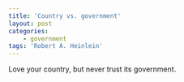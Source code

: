 ```yaml
---
title: 'Country vs. government'
layout: post
categories:
    - government
tags: 'Robert A. Heinlein'
---
```


Love your country, but never trust its government.